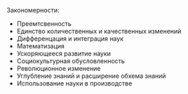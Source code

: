 Закономерности:
- Преемтсвенность
- Единство количественных и качественных изменений
- Дифференцация и интеграция наук
- Математизация
- Ускоряющееся развитие науки
- Социокультурная обусловленность
- Революционное изменение
- Углубление знаний и расширение обхема знаний
- Использование науки в производстве